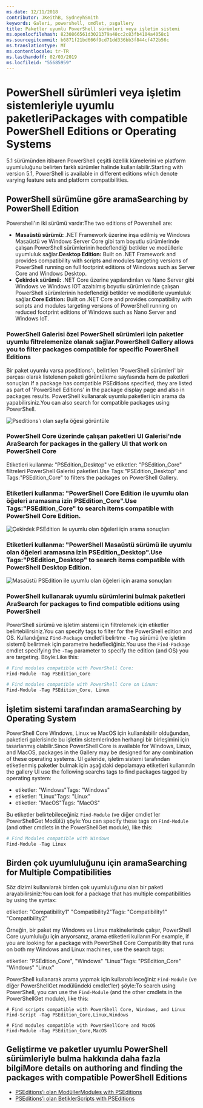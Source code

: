 ```yaml
---
ms.date: 12/11/2018
contributor: JKeithB, SydneyhSmith
keywords: Galeri, powershell, cmdlet, psgallery
title: Paketler uyumlu PowerShell sürümleri veya işletim sistemi
ms.openlocfilehash: 8230866561d3021379a48cc2c83fb4104a4058c1
ms.sourcegitcommit: b6871f21bd666f9cd71dd336bb3f844cf472b56c
ms.translationtype: MT
ms.contentlocale: tr-TR
ms.lasthandoff: 02/03/2019
ms.locfileid: "55685959"
---
```

# <a name="packages-with-compatible-powershell-editions-or-operating-systems"></a><span data-ttu-id="50fd6-103">PowerShell sürümleri veya işletim sistemleriyle uyumlu paketleri</span><span class="sxs-lookup"><span data-stu-id="50fd6-103">Packages with compatible PowerShell Editions or Operating Systems</span></span>

<span data-ttu-id="50fd6-104">5.1 sürümünden itibaren PowerShell çeşitli özellik kümelerini ve platform uyumluluğunu belirten farklı sürümler halinde kullanılabilir.</span><span class="sxs-lookup"><span data-stu-id="50fd6-104">Starting with version 5.1, PowerShell is available in different editions which denote varying feature sets and platform compatibilities.</span></span>

## <a name="searching-by-powershell-edition"></a><span data-ttu-id="50fd6-105">PowerShell sürümüne göre arama</span><span class="sxs-lookup"><span data-stu-id="50fd6-105">Searching by PowerShell Edition</span></span> 
<span data-ttu-id="50fd6-106">Powershell'ın iki sürümü vardır:</span><span class="sxs-lookup"><span data-stu-id="50fd6-106">The two editions of Powershell are:</span></span>
- <span data-ttu-id="50fd6-107">**Masaüstü sürümü:** .NET Framework üzerine inşa edilmiş ve Windows Masaüstü ve Windows Server Core gibi tam boyutlu sürümlerinde çalışan PowerShell sürümlerinin hedeflendiği betikler ve modüllerle uyumluluk sağlar.</span><span class="sxs-lookup"><span data-stu-id="50fd6-107">**Desktop Edition:** Built on .NET Framework and provides compatibility with scripts and modules targeting versions of PowerShell running on full footprint editions of Windows such as Server Core and Windows Desktop.</span></span>
- <span data-ttu-id="50fd6-108">**Çekirdek sürümü:** .NET Core üzerine yapılandırılan ve Nano Server gibi Windows ve Windows IOT azaltılmış boyutlu sürümlerinde çalışan PowerShell sürümlerinin hedeflendiği betikler ve modüllerle uyumluluk sağlar.</span><span class="sxs-lookup"><span data-stu-id="50fd6-108">**Core Edition:** Built on .NET Core and provides compatibility with scripts and modules targeting versions of PowerShell running on reduced footprint editions of Windows such as Nano Server and Windows IoT.</span></span>

### <a name="powershell-gallery-allows-you-to-filter-packages-compatible-for-specific-powershell-editions"></a><span data-ttu-id="50fd6-109">PowerShell Galerisi özel PowerShell sürümleri için paketler uyumlu filtrelemenize olanak sağlar.</span><span class="sxs-lookup"><span data-stu-id="50fd6-109">PowerShell Gallery allows you to filter packages compatible for specific PowerShell Editions</span></span>

<span data-ttu-id="50fd6-110">Bir paket uyumlu varsa pseditions'ı, belirtilen 'PowerShell sürümleri' bir parçası olarak listelenen paketi görüntüleme sayfasında hem de paketleri sonuçları.</span><span class="sxs-lookup"><span data-stu-id="50fd6-110">If a package has compatible PSEditions specified, they are listed as part of 'PowerShell Editions' in the package display page and also in packages results.</span></span>
<span data-ttu-id="50fd6-111">PowerShell kullanarak uyumlu paketleri için arama da yapabilirsiniz.</span><span class="sxs-lookup"><span data-stu-id="50fd6-111">You can also search for compatible packages using PowerShell.</span></span>

![Pseditions'ı olan sayfa öğesi görüntüle](../../Images/packagedisplaypagewithpseditions.PNG)

### <a name="search-for-packages-in-the-gallery-ui-that-work-on-powershell-core"></a><span data-ttu-id="50fd6-113">PowerShell Core üzerinde çalışan paketleri UI Galerisi'nde Ara</span><span class="sxs-lookup"><span data-stu-id="50fd6-113">Search for packages in the gallery UI that work on PowerShell Core</span></span>

<span data-ttu-id="50fd6-114">Etiketleri kullanma: "PSEdition_Desktop" ve etiketler: "PSEdition_Core" filtreleri PowerShell Galerisi paketleri.</span><span class="sxs-lookup"><span data-stu-id="50fd6-114">Use Tags:"PSEdition_Desktop" and Tags:"PSEdition_Core" to filters the packages on PowerShell Gallery.</span></span>

### <a name="use-tagspseditioncore-to-search-items-compatible-with-powershell-core-edition"></a><span data-ttu-id="50fd6-115">Etiketleri kullanma: "PowerShell Core Edition ile uyumlu olan öğeleri aramasına izin PSEdition_Core".</span><span class="sxs-lookup"><span data-stu-id="50fd6-115">Use Tags:"PSEdition_Core" to search items compatible with PowerShell Core Edition.</span></span>

![Çekirdek PSEdition ile uyumlu olan öğeleri için arama sonuçları](../../Images/searchresultswithpseditions.PNG)

### <a name="use-tagspseditiondesktop-to-search-items-compatible-with-powershell-desktop-edition"></a><span data-ttu-id="50fd6-117">Etiketleri kullanma: "PowerShell Masaüstü sürümü ile uyumlu olan öğeleri aramasına izin PSEdition_Desktop".</span><span class="sxs-lookup"><span data-stu-id="50fd6-117">Use Tags:"PSEdition_Desktop" to search items compatible with PowerShell Desktop Edition.</span></span>

![Masaüstü PSEdition ile uyumlu olan öğeleri için arama sonuçları](../../Images/searchresultswithpseditionsdesktop.PNG)

### <a name="search-for-packages-to-find-compatible-editions-using-powershell"></a><span data-ttu-id="50fd6-119">PowerShell kullanarak uyumlu sürümlerini bulmak paketleri Ara</span><span class="sxs-lookup"><span data-stu-id="50fd6-119">Search for packages to find compatible editions using PowerShell</span></span>
<span data-ttu-id="50fd6-120">PowerShell sürümü ve işletim sistemi için filtrelemek için etiketler belirtebilirsiniz.</span><span class="sxs-lookup"><span data-stu-id="50fd6-120">You can specify tags to filter for the PowerShell edition and OS.</span></span> <span data-ttu-id="50fd6-121">Kullandığınız `Find-Package` cmdlet'i belirtme `-Tag` sürümü (ve işletim sistemi) belirtmek için parametre hedeflediğiniz.</span><span class="sxs-lookup"><span data-stu-id="50fd6-121">You use the `Find-Package` cmdlet specifying the `-Tag` parameter to specify the edition (and OS) you are targeting.</span></span>
<span data-ttu-id="50fd6-122">Böyle:</span><span class="sxs-lookup"><span data-stu-id="50fd6-122">Like this:</span></span>

```powershell
# Find modules compatible with PowerShell Core:
Find-Module -Tag PSEdition_Core

# Find modules compatible with PowerShell Core on Linux:
Find-Module -Tag PSEdition_Core, Linux
```

## <a name="searching-by-operating-system"></a><span data-ttu-id="50fd6-123">İşletim sistemi tarafından arama</span><span class="sxs-lookup"><span data-stu-id="50fd6-123">Searching by Operating System</span></span> 

<span data-ttu-id="50fd6-124">PowerShell Core Windows, Linux ve MacOS için kullanılabilir olduğundan, paketleri galerisinde bu işletim sistemlerinden herhangi bir birleşimini için tasarlanmış olabilir.</span><span class="sxs-lookup"><span data-stu-id="50fd6-124">Since PowerShell Core is available for Windows, Linux, and MacOS, packages in the Gallery may be designed for any combination of these operating systems.</span></span> <span data-ttu-id="50fd6-125">UI galeride, işletim sistemi tarafından etiketlenmiş paketler bulmak için aşağıdaki depolamaya etiketleri kullanın:</span><span class="sxs-lookup"><span data-stu-id="50fd6-125">In the gallery UI use the following searchs tags to find packages tagged by operating system:</span></span>

- <span data-ttu-id="50fd6-126">etiketler: "Windows"</span><span class="sxs-lookup"><span data-stu-id="50fd6-126">Tags: "Windows"</span></span>
- <span data-ttu-id="50fd6-127">etiketler: "Linux"</span><span class="sxs-lookup"><span data-stu-id="50fd6-127">Tags: "Linux"</span></span>
- <span data-ttu-id="50fd6-128">etiketler: "MacOS"</span><span class="sxs-lookup"><span data-stu-id="50fd6-128">Tags: "MacOS"</span></span> 

<span data-ttu-id="50fd6-129">Bu etiketler belirtebileceğiniz `Find-Module` (ve diğer cmdlet'ler PowerShellGet Modülü) şöyle:</span><span class="sxs-lookup"><span data-stu-id="50fd6-129">You can specify these tags on `Find-Module` (and other cmdlets in the PowerShellGet module), like this:</span></span>

```powershell
# Find Modules compatible with Windows
Find-Module -Tag Linux
```

## <a name="searching-for-multiple-compatibilities"></a><span data-ttu-id="50fd6-130">Birden çok uyumluluğunu için arama</span><span class="sxs-lookup"><span data-stu-id="50fd6-130">Searching for Multiple Compatibilities</span></span>

<span data-ttu-id="50fd6-131">Söz dizimi kullanılarak birden çok uyumluluğunu olan bir paketi arayabilirsiniz:</span><span class="sxs-lookup"><span data-stu-id="50fd6-131">You can look for a package that has multiple compatibilities by using the syntax:</span></span> 

<span data-ttu-id="50fd6-132">etiketler: "Compatibility1" "Compatibility2"</span><span class="sxs-lookup"><span data-stu-id="50fd6-132">Tags: "Compatibility1" "Compatibility2"</span></span> 

<span data-ttu-id="50fd6-133">Örneğin, bir paket my Windows ve Linux makinelerinde çalışır, PowerShell Core uyumluluğu için arıyorsanız, arama etiketleri kullanın:</span><span class="sxs-lookup"><span data-stu-id="50fd6-133">For example, if you are looking for a package with PowerShell Core Compatibility that runs on both my Windows and Linux machines, use the search tags:</span></span>

<span data-ttu-id="50fd6-134">etiketler: "PSEdition_Core", "Windows" "Linux"</span><span class="sxs-lookup"><span data-stu-id="50fd6-134">Tags: "PSEdition_Core" "Windows" "Linux"</span></span> 

<span data-ttu-id="50fd6-135">PowerShell kullanarak arama yapmak için kullanabileceğiniz `Find-Module` (ve diğer PowerShellGet modülündeki cmdlet'ler) şöyle:</span><span class="sxs-lookup"><span data-stu-id="50fd6-135">To search using PowerShell, you can use the `Find-Module` (and the other cmdlets in the PowerShellGet module), like this:</span></span>

```powewrshell
# Find scripts compatible with PowerShell Core, Windows, and Linux
Find-Script -Tag PSEdition_Core,Linux,Windows

# Find modules compatible with PowerSHellCore and MacOS
Find-Module -Tag PSEdition_Core,MacOS
```

## <a name="more-details-on-authoring-and-finding-the-packages-with-compatible-powershell-editions"></a><span data-ttu-id="50fd6-136">Geliştirme ve paketler uyumlu PowerShell sürümleriyle bulma hakkında daha fazla bilgi</span><span class="sxs-lookup"><span data-stu-id="50fd6-136">More details on authoring and finding the packages with compatible PowerShell Editions</span></span>

- [<span data-ttu-id="50fd6-137">PSEditions’ı olan Modüller</span><span class="sxs-lookup"><span data-stu-id="50fd6-137">Modules with PSEditions</span></span>](../../concepts/module-psedition-support.md)
- [<span data-ttu-id="50fd6-138">PSEditions’ı olan Betikler</span><span class="sxs-lookup"><span data-stu-id="50fd6-138">Scripts with PSEditions</span></span>](../../concepts/script-psedition-support.md)
